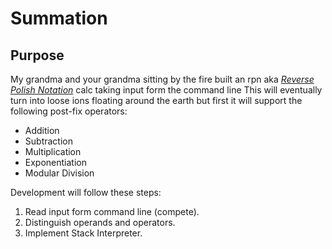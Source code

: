# Summation
## Purpose
My grandma and your grandma sitting by the fire built an rpn aka [*Reverse Polish Notation*](https://en.wikipedia.org/wiki/Reverse_Polish_notation) calc taking input form the command line
This will eventually turn into loose ions floating around the earth but first it will support the following post-fix operators:
* Addition
* Subtraction
* Multiplication
* Exponentiation
* Modular Division

Development will follow these steps:
1. Read input form command line (compete).
2. Distinguish operands and operators.
3. Implement Stack Interpreter.